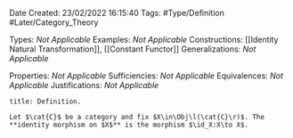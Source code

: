 <div class="topSpace"></div>

Date Created: 23/02/2022 16:15:40
Tags: #Type/Definition #Later/Category_Theory

Types: <i>Not Applicable</i>
Examples: <i>Not Applicable</i>
Constructions: [[Identity Natural Transformation]], [[Constant Functor]]
Generalizations: <i>Not Applicable</i>

Properties: <i>Not Applicable</i>
Sufficiencies: <i>Not Applicable</i>
Equivalences: <i>Not Applicable</i>
Justifications: <i>Not Applicable</i>

``` ad-Definition
title: Definition.

Let $\cat{C}$ be a category and fix $X\in\Obj\l(\cat{C}\r)$. The **identity morphism on $X$** is the morphism $\id_X:X\to X$.

```
